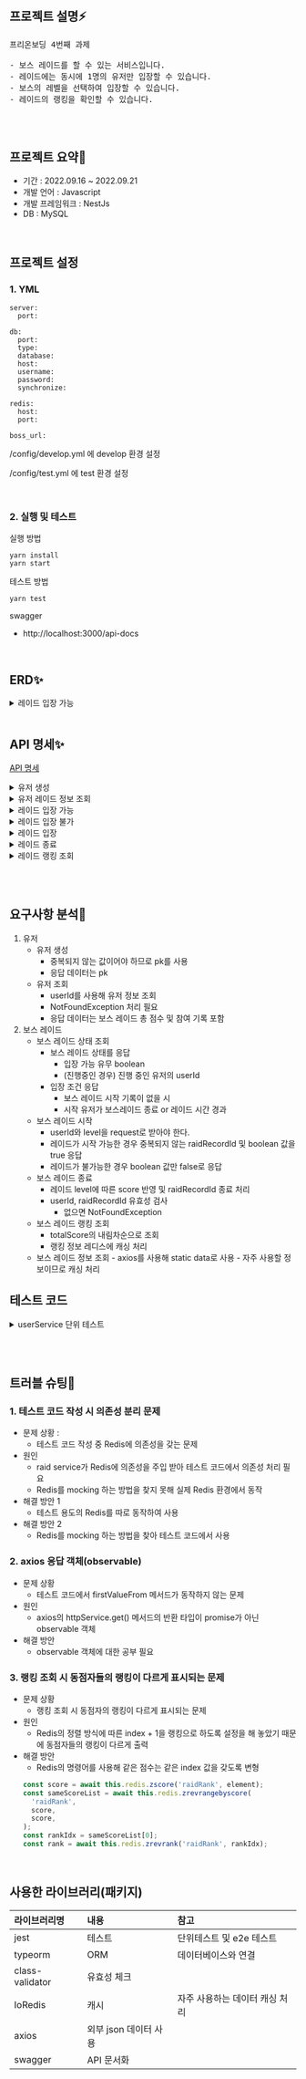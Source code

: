 #

## 프로젝트 설명⚡️

<pre>
프리온보딩 4번째 과제

- 보스 레이드를 할 수 있는 서비스입니다.
- 레이드에는 동시에 1명의 유저만 입장할 수 있습니다.
- 보스의 레벨을 선택하여 입장할 수 있습니다.
- 레이드의 랭킹을 확인할 수 있습니다.

</pre>

</br>

## 프로젝트 요약🌈

- 기간 : 2022.09.16 ~ 2022.09.21
- 개발 언어 : Javascript
- 개발 프레임워크 : NestJs
- DB : MySQL

</br>

## 프로젝트 설정

### 1. YML

```
server:
  port:

db:
  port:
  type:
  database:
  host:
  username:
  password:
  synchronize:

redis:
  host:
  port:

boss_url:
```

/config/develop.yml 에 develop 환경 설정

/config/test.yml 에 test 환경 설정

</br>

### 2. 실행 및 테스트

실행 방법

```
yarn install
yarn start
```

테스트 방법

```
yarn test
```

swagger

- http://localhost:3000/api-docs

</br>

## ERD✨

<details>
<summary>레이드 입장 가능</summary>
<img width="800" alt="image" src="https://velog.velcdn.com/images/jhlee123/post/1114b7a2-d826-4dff-ab4d-e24009d1f4cc/image.png">
</details>

</br>

## API 명세✨

[API 명세](https://www.notion.so/d808ad1c36c34f92926088753e8a9021?v=f2b4b021cfe5436b9023778315c11c9c)

<details>
<summary>유저 생성</summary>
<img width="300" alt="image" src="https://velog.velcdn.com/images/jhlee123/post/96e97839-39e1-4b76-850a-db2e1a7213db/image.png">
</details>

<details>
<summary>유저 레이드 정보 조회</summary>
<img width="300" alt="image" src="https://velog.velcdn.com/images/jhlee123/post/4f892212-7f2d-4a22-a5cf-cb40c149762e/image.png">
</details>

<details>
<summary>레이드 입장 가능</summary>
<img width="300" alt="image" src="https://velog.velcdn.com/images/jhlee123/post/fb2fa266-9923-42d5-9956-12ff3f97ba7e/image.png">
</details>

<details>
<summary>레이드 입장 불가</summary>
<img width="300" alt="image" src="https://velog.velcdn.com/images/jhlee123/post/d465e63d-9b42-4e8e-aac6-0c6a157f1d5b/image.png">
</details>

<details>
<summary>레이드 입장</summary>
<img width="300" alt="image" src="https://s3-us-west-2.amazonaws.com/secure.notion-static.com/1cfc4df1-9bce-46b2-b8ad-10cb55d5522e/%EB%B3%B4%EC%8A%A4%EB%A0%88%EC%9D%B4%EB%93%9C_%EC%9E%85%EC%9E%A5.png">
</details>

<details>
<summary>레이드 종료</summary>
<img width="300" alt="image" src="https://velog.velcdn.com/images/jhlee123/post/2f1f3ce3-72dc-46e8-9bdd-dcb75d99c508/image.png">
</details>
    
<details>
<summary>레이드 랭킹 조회</summary>
<img width="300" alt="image" src="https://velog.velcdn.com/images/jhlee123/post/6175017b-134b-4609-b25e-080c031d84d3/image.png">
</details>

</br></br>

## 요구사항 분석🌟

1. 유저
   - 유저 생성
     - 중복되지 않는 값이어야 하므로 pk를 사용
     - 응답 데이터는 pk
   - 유저 조회
     - userId를 사용해 유저 정보 조회
     - NotFoundException 처리 필요
     - 응답 데이터는 보스 레이드 총 점수 및 참여 기록 포함
2. 보스 레이드
   - 보스 레이드 상태 조회
     - 보스 레이드 상태를 응답
       - 입장 가능 유무 boolean
       - (진행중인 경우) 진행 중인 유저의 userId
     - 입장 조건 응답
       - 보스 레이드 시작 기록이 없을 시
       - 시작 유저가 보스레이드 종료 or 레이드 시간 경과
   - 보스 레이드 시작
     - userId와 level을 request로 받아야 한다.
     - 레이드가 시작 가능한 경우 중복되지 않는 raidRecordId 및 boolean 값을 true 응답
     - 레이드가 불가능한 경우 boolean 값만 false로 응답
   - 보스 레이드 종료
     - 레이드 level에 따른 score 반영 및 raidRecordId 종료 처리
     - userId, raidRecordId 유효성 검사
       - 없으면 NotFoundException
   - 보스 레이드 랭킹 조회
     - totalScore의 내림차순으로 조회
     - 랭킹 정보 레디스에 캐싱 처리
   - 보스 레이드 정보 조회 - axios를 사용해 static data로 사용 - 자주 사용할 정보이므로 캐싱 처리
     </br>

## 테스트 코드

<details>
<summary>userService 단위 테스트</summary>
<img width="400" alt="image" src="https://velog.velcdn.com/images/jhlee123/post/66029236-e72a-4aac-b7fe-63b16070949a/image.png">
</details>

</br></br>

## 트러블 슈팅🚀

### 1. 테스트 코드 작성 시 의존성 분리 문제

- 문제 상황 :
  - 테스트 코드 작성 중 Redis에 의존성을 갖는 문제
- 원인
  - raid service가 Redis에 의존성을 주입 받아 테스트 코드에서 의존성 처리 필요
  - Redis를 mocking 하는 방법을 찾지 못해 실제 Redis 환경에서 동작
- 해결 방안 1
  - 테스트 용도의 Redis를 따로 동작하여 사용
- 해결 방안 2
  - Redis를 mocking 하는 방법을 찾아 테스트 코드에서 사용

### 2. axios 응답 객체(observable)

- 문제 상황
  - 테스트 코드에서 firstValueFrom 메서드가 동작하지 않는 문제
- 원인
  - axios의 httpService.get() 메서드의 반환 타입이 promise가 아닌 observable 객체
- 해결 방안
  - observable 객체에 대한 공부 필요

### 3. 랭킹 조회 시 동점자들의 랭킹이 다르게 표시되는 문제

- 문제 상황
  - 랭킹 조회 시 동점자의 랭킹이 다르게 표시되는 문제
- 원인
  - Redis의 정렬 방식에 따른 index + 1을 랭킹으로 하도록 설정을 해 놓았기 때문에 동점자들의 랭킹이 다르게 출력
- 해결 방안
  - Redis의 명령어를 사용해 같은 점수는 같은 index 값을 갖도록 변형
  ```javascript
  const score = await this.redis.zscore('raidRank', element);
  const sameScoreList = await this.redis.zrevrangebyscore(
    'raidRank',
    score,
    score,
  );
  const rankIdx = sameScoreList[0];
  const rank = await this.redis.zrevrank('raidRank', rankIdx);
  ```
    </br>

## 사용한 라이브러리(패키지)

| 라이브러리명    | 내용                  | 참고                           |
| :-------------- | :-------------------- | :----------------------------- |
| jest            | 테스트                | 단위테스트 및 e2e 테스트       |
| typeorm         | ORM                   | 데이터베이스와 연결            |
| class-validator | 유효성 체크           |                                |
| IoRedis         | 캐시                  | 자주 사용하는 데이터 캐싱 처리 |
| axios           | 외부 json 데이터 사용 |                                |
| swagger         | API 문서화            |                                |
